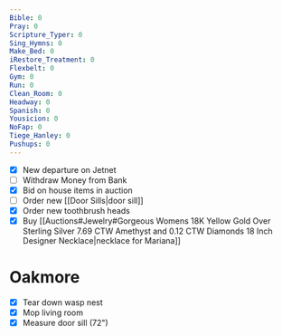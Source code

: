 ```yaml
---
Bible: 0
Pray: 0
Scripture_Typer: 0
Sing_Hymns: 0
Make_Bed: 0
iRestore_Treatment: 0
Flexbelt: 0
Gym: 0
Run: 0
Clean_Room: 0
Headway: 0
Spanish: 0
Yousicion: 0
NoFap: 0
Tiege_Hanley: 0
Pushups: 0
---
```


- [x] New departure on Jetnet
- [ ] Withdraw Money from Bank
- [x] Bid on house items in auction
- [ ] Order new [[Door Sills|door sill]]
- [x] Order new toothbrush heads
- [x] Buy [[Auctions#Jewelry#Gorgeous Womens 18K Yellow Gold Over Sterling Silver 7.69 CTW Amethyst and 0.12 CTW Diamonds 18 Inch Designer Necklace|necklace for Mariana]]

# Oakmore

- [x] Tear down wasp nest
- [x] Mop living room
- [x] Measure door sill (72")
